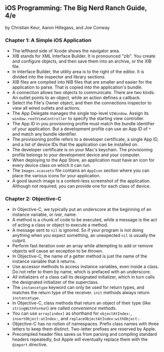 ## iOS Programming: The Big Nerd Ranch Guide, 4/e

by Christian Keur, Aaron Hillegass, and Joe Conway

### Chapter 1: A Simple iOS Application

* The lefthand side of Xcode shows the navigator area.
* XIB stands for XML Interface Builder. It is pronounced "zib". You create and configure objects, and then save them into an archive, or the XIB file.
* In Interface Builder, the utility area is to the right of the editor. It is divided into the inspector and library sections.
* XIB files are complied into NIB files that are smaller and easier for the application to parse. That is copied into the application's bundle.
* A connection allows two objects to communicate. There are two kinds: An outlet points to an object, while an action defines a callback.
* Select the File's Owner object, and then the connections inspector to view all wired outlets and actions.
* The App Delegate manages the single top-level `UIWindow`. Assign its `window.rootViewController` to specify the starting view controller.
* The App ID in you provisioning profile must match the bundle identifier of your application. But a development profile can use an App ID of `*` and match any bundle identifier.
* The provisioning profile refers to a developer certificate, a single App ID, and a list of device IDs that the application can be installed on.
* The developer certificate is on your Mac's keychain. The provisioning profile belongs to your development device and your computer.
* When deploying to the App Store, an application must have an icon for every device class on which it can run.
* The `Images.xcassets` file contains an `AppIcon` section where you can place the various icons for your application.
* A good launch image is a content-less screenshot of the application. Although not required, you can provide one for each class of device.

### Chapter 2: Objective-C

* In Objective-C, we typically put an underscore at the beginning of an instance variable, or *ivar*, name.
* A method is a chunk of code to be executed, while a message is the act of acting a class or object to execute a method.
* A message sent to `nil` is ignored. So if your program is not doing anything when you expect something, an unexpected `nil` is usually the culprit.
* Perform fast iteration over an array while attempting to add or remove objects will cause an exception to be thrown.
* In Objective-C, the name of a getter method is just the name of the instance variable that it returns.
* Use accessor methods to access instance variables, even inside a class. Do not refer to them by name, which is prefaced with an underscore.
* All initializers of a class call its designated initializer, which in turn calls the designated initializer of the superclass.
* The `instancetype` keyword can only be used for return types, and matches the return type of the receiver. `init` methods always return `instancetype`.
* In Objective-C, class methods that return an object of their type (like `stringWithFormat`) are called *convenience methods*.
* You can use `array[index]` as shorthand for `objectAtIndex:`, `insertObject:atIndex:`, and `replaceObjectAtIndex:withObject:`.
* Objective-C has no notion of namespaces. Prefix class names with three letters to keep them distinct. Two-letter prefixes are reserved by Apple.
* Precompiled header files saves us from parsing and compiling standard headers repeatedly, but Apple will eventually replace them with the `@import` directive.
